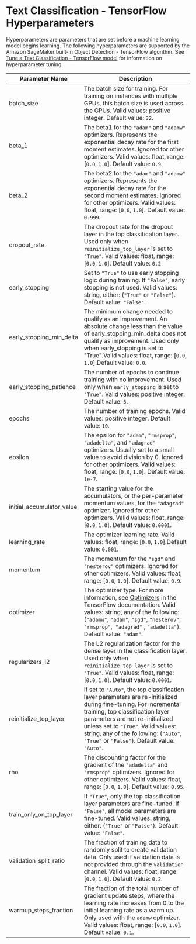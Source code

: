# Text Classification \- TensorFlow Hyperparameters<a name="text-classification-tensorflow-Hyperparameter"></a>

Hyperparameters are parameters that are set before a machine learning model begins learning\. The following hyperparameters are supported by the Amazon SageMaker built\-in Object Detection \- TensorFlow algorithm\. See [Tune a Text Classification \- TensorFlow model](text-classification-tensorflow-tuning.md) for information on hyperparameter tuning\. 


| Parameter Name | Description | 
| --- | --- | 
| batch\_size |  The batch size for training\. For training on instances with multiple GPUs, this batch size is used across the GPUs\.  Valid values: positive integer\. Default value: `32`\.  | 
| beta\_1 |  The beta1 for the `"adam"` and `"adamw"` optimizers\. Represents the exponential decay rate for the first moment estimates\. Ignored for other optimizers\. Valid values: float, range: \[`0.0`, `1.0`\]\. Default value: `0.9`\.  | 
| beta\_2 |  The beta2 for the `"adam"` and `"adamw"` optimizers\. Represents the exponential decay rate for the second moment estimates\. Ignored for other optimizers\. Valid values: float, range: \[`0.0`, `1.0`\]\. Default value: `0.999`\.  | 
| dropout\_rate | The dropout rate for the dropout layer in the top classification layer\. Used only when `reinitialize_top_layer` is set to `"True"`\. Valid values: float, range: \[`0.0`, `1.0`\]\. Default value: `0.2` | 
| early\_stopping |  Set to `"True"` to use early stopping logic during training\. If `"False"`, early stopping is not used\. Valid values: string, either: \(`"True"` or `"False"`\)\. Default value: `"False"`\.  | 
| early\_stopping\_min\_delta | The minimum change needed to qualify as an improvement\. An absolute change less than the value of early\_stopping\_min\_delta does not qualify as improvement\. Used only when early\_stopping is set to "True"\.Valid values: float, range: \[`0.0`, `1.0`\]\.Default value: `0.0`\. | 
| early\_stopping\_patience |  The number of epochs to continue training with no improvement\. Used only when `early_stopping` is set to `"True"`\. Valid values: positive integer\. Default value: `5`\.  | 
| epochs |  The number of training epochs\. Valid values: positive integer\. Default value: `10`\.  | 
| epsilon |  The epsilon for `"adam"`, `"rmsprop"`, `"adadelta"`, and `"adagrad"` optimizers\. Usually set to a small value to avoid division by 0\. Ignored for other optimizers\. Valid values: float, range: \[`0.0`, `1.0`\]\. Default value: `1e-7`\.  | 
| initial\_accumulator\_value |  The starting value for the accumulators, or the per\-parameter momentum values, for the `"adagrad"` optimizer\. Ignored for other optimizers\. Valid values: float, range: \[`0.0`, `1.0`\]\. Default value: `0.0001`\.  | 
| learning\_rate | The optimizer learning rate\. Valid values: float, range: \[`0.0`, `1.0`\]\.Default value: `0.001`\. | 
| momentum |  The momentum for the `"sgd"` and `"nesterov"` optimizers\. Ignored for other optimizers\. Valid values: float, range: \[`0.0`, `1.0`\]\. Default value: `0.9`\.  | 
| optimizer |  The optimizer type\. For more information, see [Optimizers](https://www.tensorflow.org/api_docs/python/tf/keras/optimizers) in the TensorFlow documentation\. Valid values: string, any of the following: \(`"adamw"`, `"adam"`, `"sgd"`, `"nesterov"`, `"rmsprop"`,` "adagrad"` , `"adadelta"`\)\. Default value: `"adam"`\.  | 
| regularizers\_l2 |  The L2 regularization factor for the dense layer in the classification layer\. Used only when `reinitialize_top_layer` is set to `"True"`\. Valid values: float, range: \[`0.0`, `1.0`\]\. Default value: `0.0001`\.  | 
| reinitialize\_top\_layer |  If set to `"Auto"`, the top classification layer parameters are re\-initialized during fine\-tuning\. For incremental training, top classification layer parameters are not re\-initialized unless set to `"True"`\. Valid values: string, any of the following: \(`"Auto"`, `"True"` or `"False"`\)\. Default value: `"Auto"`\.  | 
| rho |  The discounting factor for the gradient of the `"adadelta"` and `"rmsprop"` optimizers\. Ignored for other optimizers\.  Valid values: float, range: \[`0.0`, `1.0`\]\. Default value: `0.95`\.  | 
| train\_only\_on\_top\_layer |  If `"True"`, only the top classification layer parameters are fine\-tuned\. If `"False"`, all model parameters are fine\-tuned\. Valid values: string, either: \(`"True"` or `"False"`\)\. Default value: `"False"`\.  | 
| validation\_split\_ratio |  The fraction of training data to randomly split to create validation data\. Only used if validation data is not provided through the `validation` channel\. Valid values: float, range: \[`0.0`, `1.0`\]\. Default value: `0.2`\.  | 
| warmup\_steps\_fraction |  The fraction of the total number of gradient update steps, where the learning rate increases from 0 to the initial learning rate as a warm up\. Only used with the `adamw` optimizer\. Valid values: float, range: \[`0.0`, `1.0`\]\. Default value: `0.1`\.  | 